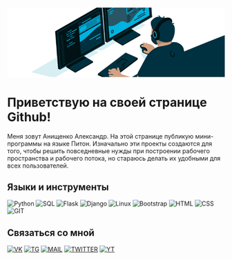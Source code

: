[![HEADER](https://github.com/bantikgames/bantikgames/blob/main/assets/header.gif)](https://t.me/bantikgames)

# Приветствую на своей странице Github!

Меня зовут Анищенко Александр. На этой странице публикую мини-программы на языке Питон. Изначально эти проекты создаются для того, чтобы решить повседневные нужды при построении рабочего пространства и рабочего потока, но стараюсь делать их удобными для всех пользователей.

## Языки и инструменты

![Python](https://img.shields.io/badge/-Python-003140?style=for-the-badge&logo=python)
![SQL](https://img.shields.io/badge/-SQL-003140?style=for-the-badge&logo=mysql)
![Flask](https://img.shields.io/badge/-Flask-003140?style=for-the-badge&logo=flask)
![Django](https://img.shields.io/badge/-Django-003140?style=for-the-badge&logo=django)
![Linux](https://img.shields.io/badge/-Linux-003140?style=for-the-badge&logo=linux)
![Bootstrap](https://img.shields.io/badge/-Bootstrap-003140?style=for-the-badge&logo=bootstrap)
![HTML](https://img.shields.io/badge/-HTML-003140?style=for-the-badge&logo=html5)
![CSS](https://img.shields.io/badge/-CSS-003140?style=for-the-badge&logo=css3)
![GIT](https://img.shields.io/badge/-GIT-003140?style=for-the-badge&logo=git)


## Связаться со мной

[![VK](https://img.shields.io/badge/-ВКОНТАКТЕ-003140?style=for-the-badge&logo=vk)](https://vk.com/bantikgames)
[![TG](https://img.shields.io/badge/-TELEGRAM-003140?style=for-the-badge&logo=telegram)](https://t.me/bantikgames)
[![MAIL](https://img.shields.io/badge/-ANISHENKO.ALEX@GMAIL.COM-003140?style=for-the-badge&logo=gmail)](mailto:anishenko.alex@gmail.com)
[![TWITTER](https://img.shields.io/badge/-TWITTER-003140?style=for-the-badge&logo=twitter)](https://twitter.com/BantikGames)
[![YT](https://img.shields.io/badge/-YOUTUBE-003140?style=for-the-badge&logo=youtube)](https://www.youtube.com/channel/UCbwHj15h4h9d5iS4plMPfCA)

